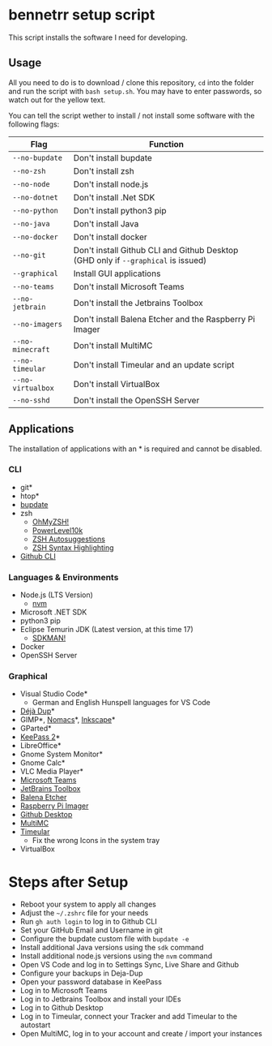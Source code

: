 # bennetrr setup script

This script installs the software I need for developing.

## Usage

All you need to do is to download / clone this repository, `cd` into the folder and run the script with `bash setup.sh`. You may have to enter passwords, so watch out for the yellow text.

You can tell the script wether to install / not install some software with the following flags:

| Flag              | Function                                                                          |
| ----------------- | --------------------------------------------------------------------------------- |
| `--no-bupdate`    | Don't install bupdate                                                             |
| `--no-zsh`        | Don't install zsh                                                                 |
| `--no-node`       | Don't install node.js                                                             |
| `--no-dotnet`     | Don't install .Net SDK                                                            |
| `--no-python`     | Don't install python3 pip                                                         |
| `--no-java`       | Don't install Java                                                                |
| `--no-docker`     | Don't install docker                                                              |
| `--no-git`        | Don't install Github CLI and Github Desktop (GHD only if `--graphical` is issued) |
| `--graphical`     | Install GUI applications                                                          |
| `--no-teams`      | Don't install Microsoft Teams                                                     |
| `--no-jetbrain`   | Don't install the Jetbrains Toolbox                                               |
| `--no-imagers`    | Don't install Balena Etcher and the Raspberry Pi Imager                           |
| `--no-minecraft`  | Don't install MultiMC                                                             |
| `--no-timeular`   | Don't install Timeular and an update script                                       |
| `--no-virtualbox` | Don't install VirtualBox                                                          |
| `--no-sshd`       | Don't install the OpenSSH Server                                                  |

## Applications

The installation of applications with an \* is required and cannot be disabled.

### CLI

- git\*
- htop\*
- [bupdate](https://github.com/bennetrr/bupdate)
- zsh
  - [OhMyZSH!](https://ohmyz.sh/)
  - [PowerLevel10k](https://github.com/romkatv/powerlevel10k)
  - [ZSH Autosuggestions](https://github.com/zsh-users/zsh-autosuggestions)
  - [ZSH Syntax Highlighting](https://github.com/zsh-users/zsh-syntax-highlighting)
- [Github CLI](https://cli.github.com/)

### Languages & Environments

- Node.js (LTS Version)
  - [nvm](https://github.com/nvm-sh/nvm)
- Microsoft .NET SDK
- python3 pip
- Eclipse Temurin JDK (Latest version, at this time 17)
  - [SDKMAN!](https://sdkman.io/)
- Docker
- OpenSSH Server

### Graphical

- Visual Studio Code\*
  - German and English Hunspell languages for VS Code
- [Déjà Dup](https://wiki.gnome.org/Apps/DejaDup/Details)\*
- GIMP*, [Nomacs](https://nomacs.org/)*, [Inkscape](https://inkscape.org)\*
- GParted\*
- [KeePass 2](https://keepass.info/)\*
- LibreOffice\*
- Gnome System Monitor\*
- Gnome Calc\*
- VLC Media Player\*
- [Microsoft Teams](https://www.microsoft.com/de-de/microsoft-teams/group-chat-software)
- [JetBrains Toolbox](https://www.jetbrains.com/toolbox-app/)
- [Balena Etcher](https://www.balena.io/etcher/)
- [Raspberry Pi Imager](https://www.raspberrypi.com/software/)
- [Github Desktop](https://desktop.github.com/)
- [MultiMC](https://multimc.org/)
- [Timeular](https://timeular.com/)
  - Fix the wrong Icons in the system tray
- VirtualBox

# Steps after Setup

- Reboot your system to apply all changes
- Adjust the `~/.zshrc` file for your needs
- Run `gh auth login` to log in to Github CLI
- Set your GitHub Email and Username in git
- Configure the bupdate custom file with `bupdate -e`
- Install additional Java versions using the `sdk` command
- Install additional node.js versions using the `nvm` command
- Open VS Code and log in to Settings Sync, Live Share and Github
- Configure your backups in Deja-Dup
- Open your password database in KeePass
- Log in to Microsoft Teams
- Log in to Jetbrains Toolbox and install your IDEs
- Log in to Github Desktop
- Log in to Timeular, connect your Tracker and add Timeular to the autostart
- Open MultiMC, log in to your account and create / import your instances
